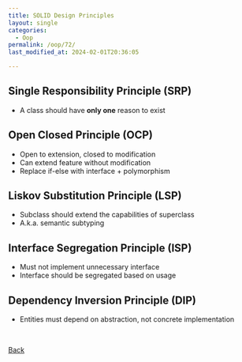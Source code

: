```yaml
---
title: SOLID Design Principles
layout: single
categories:
  - Oop
permalink: /oop/72/
last_modified_at: 2024-02-01T20:36:05

---
```


## Single Responsibility Principle (SRP)

* A class should have **only one** reason to exist

## Open Closed Principle (OCP)

* Open to extension, closed to modification
* Can extend feature without modification
* Replace if-else with interface + polymorphism

## Liskov Substitution Principle (LSP)

* Subclass should extend the capabilities of superclass
* A.k.a. semantic subtyping

## Interface Segregation Principle (ISP)

* Must not implement unnecessary interface
* Interface should be segregated based on usage

## Dependency Inversion Principle (DIP)

* Entities must depend on abstraction, not concrete implementation

<br>

[Back](/oop/)